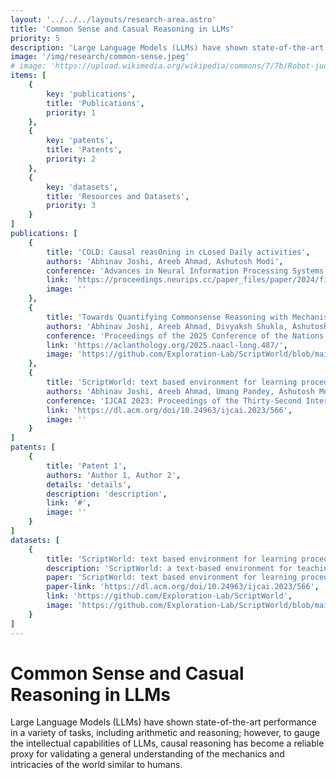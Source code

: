 ```yaml
---
layout: '../../../layouts/research-area.astro'
title: 'Common Sense and Casual Reasoning in LLMs'
priority: 5
description: 'Large Language Models (LLMs) have shown state-of-the-art performance in a variety of tasks, including arithmetic and reasoning; however, to gauge the intellectual capabilities of LLMs, causal reasoning has become a reliable proxy for validating a general understanding of the mechanics and intricacies of the world similar to humans.'
image: '/img/research/common-sense.jpeg'
# image: 'https://upload.wikimedia.org/wikipedia/commons/7/7b/Robot-judge.svg'
items: [
    {
        key: 'publications',
        title: 'Publications',
        priority: 1
    },
    {
        key: 'patents',
        title: 'Patents',
        priority: 2
    },
    {
        key: 'datasets',
        title: 'Resources and Datasets',
        priority: 3
    }
]
publications: [
    {
        title: 'COLD: Causal reasOning in cLosed Daily activities',
        authors: 'Abhinav Joshi, Areeb Ahmad, Ashutosh Modi',
        conference: 'Advances in Neural Information Processing Systems 37 (NeurIPS 2024)',
        link: 'https://proceedings.neurips.cc/paper_files/paper/2024/file/09265e2568cf7a6ff47b506acbc2c6eb-Paper-Conference.pdf',
        image: ''
    },
    {
        title: 'Towards Quantifying Commonsense Reasoning with Mechanistic Insights',
        authors: 'Abhinav Joshi, Areeb Ahmad, Divyaksh Shukla, Ashutosh Modi',
        conference: 'Proceedings of the 2025 Conference of the Nations of the Americas Chapter of the Association for Computational Linguistics: Human Language Technologies (NAACL 2025)',
        link: 'https://aclanthology.org/2025.naacl-long.487/',
        image: 'https://github.com/Exploration-Lab/ScriptWorld/blob/main/ScriptWorld_thumbnail.png?raw=true'
    },
    {
        title: 'ScriptWorld: text based environment for learning procedural knowledge',
        authors: 'Abhinav Joshi, Areeb Ahmad, Umang Pandey, Ashutosh Modi',
        conference: 'IJCAI 2023: Proceedings of the Thirty-Second International Joint Conference on Artificial Intelligence',
        link: 'https://dl.acm.org/doi/10.24963/ijcai.2023/566',
        image: ''
    }
]
patents: [
    {
        title: 'Patent 1',
        authors: 'Author 1, Author 2',
        details: 'details',
        description: 'description',
        link: '#',
        image: ''
    }
]
datasets: [
    {
        title: 'ScriptWorld: text based environment for learning procedural knowledge',
        description: 'ScriptWorld: a text-based environment for teaching agents about real-world daily chores and hence imparting commonsense knowledge. To the best of our knowledge, it is the first interactive text-based gaming framework that consists of daily real-world human activities designed using scripts dataset.',
        paper: 'ScriptWorld: text based environment for learning procedural knowledge',
        paper-link: 'https://dl.acm.org/doi/10.24963/ijcai.2023/566',
        link: 'https://github.com/Exploration-Lab/ScriptWorld',
        image: 'https://github.com/Exploration-Lab/ScriptWorld/blob/main/ScriptWorld_thumbnail.png?raw=true'
    }
]
---
```

# Common Sense and Casual Reasoning in LLMs

Large Language Models (LLMs) have shown state-of-the-art performance in a variety of tasks, including arithmetic and reasoning; however, to gauge the intellectual capabilities of LLMs, causal reasoning has become a reliable proxy for validating a general understanding of the mechanics and intricacies of the world similar to humans.